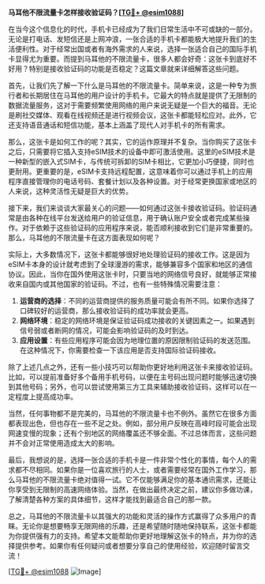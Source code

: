 **马耳他不限流量卡怎样接收验证码？[[TG💪+ @esim1088](https://t.me/s/esim1088)]**

在当今这个信息化的时代，手机卡已经成为了我们日常生活中不可或缺的一部分。无论是打电话、发短信还是上网冲浪，一张合适的手机卡都能极大地提升我们的生活便利性。对于经常出国或者有海外需求的人来说，选择一张适合自己的国际手机卡显得尤为重要。而提到马耳他的不限流量卡，很多人都会好奇：这张卡到底好不好用？特别是接收验证码的功能是否稳定？这篇文章就来详细解答这些问题。

首先，让我们先了解一下什么是马耳他的不限流量卡。简单来说，这是一种专为旅行者和长期居住在马耳他的用户设计的手机卡。它最大的特点就是提供了无限制的数据流量服务，这对于需要频繁使用网络的用户来说无疑是一个巨大的福音。无论是刷社交媒体、观看在线视频还是进行视频会议，这张卡都能轻松应对。此外，它还支持语音通话和短信功能，基本上涵盖了现代人对手机卡的所有需求。

那么，这张卡是如何工作的呢？其实，它的运作原理并不复杂。当你购买了这张卡之后，只需要将它插入支持eSIM技术的设备中即可激活使用。这里的eSIM技术是一种新型的嵌入式SIM卡，与传统可拆卸的SIM卡相比，它更加小巧便捷，同时也更耐用。更重要的是，eSIM卡支持远程配置，这意味着你可以通过手机上的应用程序直接管理你的电话号码、套餐计划以及各种设置。对于经常更换国家或地区的人来说，这种灵活性无疑是巨大的优势。

接下来，我们来谈谈大家最关心的问题——如何通过这张卡接收验证码。验证码通常是由各种在线平台发送给用户的验证信息，用于确认账户安全或者完成某些操作。对于依赖于这些验证码的应用程序来说，能否顺利接收到它们是非常重要的。那么，马耳他的不限流量卡在这方面表现如何呢？

实际上，大多数情况下，这张卡都能够很好地处理验证码的接收工作。这是因为eSIM卡本身的设计就考虑到了全球漫游的需求，能够兼容多个国家和地区的通信协议。因此，当你在国外使用这张卡时，只要当地的网络信号良好，就能够正常接收来自国内或其他国家的验证码。不过，也有一些特殊情况需要注意：

1. **运营商的选择**：不同的运营商提供的服务质量可能会有所不同。如果你选择了口碑较好的运营商，那么接收验证码的成功率就会更高。
2. **网络环境**：稳定的网络环境是保证验证码成功接收的关键因素之一。如果遇到信号弱或者断网的情况，可能会影响验证码的及时到达。
3. **应用设置**：有些应用程序可能会因为地理位置的原因限制验证码的发送范围。在这种情况下，你需要检查一下该应用是否支持国际验证码接收。

除了上述几点之外，还有一些小技巧可以帮助你更好地利用这张卡来接收验证码。比如，可以提前准备好多个备用手机号码，以便在主号码出现问题时能够迅速切换到其他号码；另外，也可以尝试使用第三方工具来辅助接收验证码，这样可以在一定程度上提高成功率。

当然，任何事物都不是完美的，马耳他的不限流量卡也不例外。虽然它在很多方面都表现出色，但也存在一些不足之处。例如，部分用户反映在高峰时段可能会出现网速变慢的现象；还有个别地区的网络覆盖还不够全面。不过总体而言，这些问题并不会对正常使用造成太大的影响。

最后，我想说的是，选择一张合适的手机卡是一件非常个性化的事情，每个人的需求都不尽相同。如果你是一位喜欢旅行的人士，或者需要经常在国外工作学习，那么马耳他的不限流量卡绝对值得一试。它不仅能够满足你的基本通讯需求，还能让你享受到无限制的高速网络体验。当然，在做出最终决定之前，建议你多做功课，了解清楚各种方案的具体细节，这样才能找到最适合自己的那一款。

总之，马耳他的不限流量卡以其强大的功能和灵活的操作方式赢得了众多用户的青睐。无论你是想要畅享无限网络的乐趣，还是希望随时随地保持联系，这张卡都能为你提供强有力的支持。希望本文能帮助你更好地理解这张卡的特点，并为你的选择提供参考。如果你有任何疑问或者想要分享自己的使用经验，欢迎随时留言交流！

[[TG💪+ @esim1088](https://t.me/s/esim1088) ![Image](https://i.postimg.cc/4NQfJmqS/Snipaste-2025-05-13-00-14-12.png)]